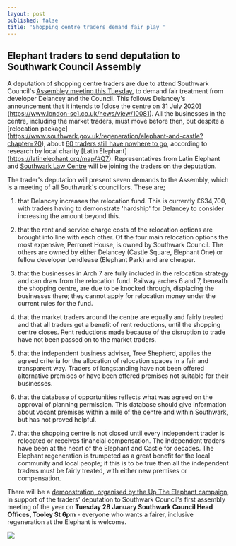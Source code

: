 ```yaml
---
layout: post
published: false
title: 'Shopping centre traders demand fair play '
---
```

## Elephant traders to send deputation to Southwark Council Assembly

A deputation of shopping centre traders are due to attend Southwark Council's [Assembley meeting this Tuesday](http://moderngov.southwark.gov.uk/ieListDocuments.aspx?CId=132&MId=6570&Ver=4), to demand fair treatment from developer Delancey and the Council.  This follows Delancey's announcement that it intends to [close the centre on 31 July 2020] (https://www.london-se1.co.uk/news/view/10081).  All the businesses in the centre, including the market traders, must move before then, but despite a [relocation package] (https://www.southwark.gov.uk/regeneration/elephant-and-castle?chapter=20), about [60 traders still have nowhere to go](https://prose.io/#35percent/35percent.github.io/edit/master/_posts/2020-01-11-elephant-traders-still-homeless.md), according to research by local charity [Latin Elephant] (https://latinelephant.org/map/#Q7).  Representatives from Latin Elephant and [Southwark Law Centre](http://www.southwarklawcentre.org.uk/) will be joining the traders on the deputation.

The trader's deputation will present seven demands to the Assembly, which is a meeting of all Southwark's councillors.  These are;

1.	that Delancey increases the relocation fund.  This is currently £634,700, with traders having to demonstrate 'hardship' for Delancey to consider increasing the amount beyond this.

2.	that the rent and service charge costs of the relocation options are brought into line with each other.  Of the four main relocation options the most expensive, Perronet House, is owned by Southwark Council.
The others are owned by either Delancey (Castle Square, Elephant One) or fellow developer Lendlease  (Elephant Park) and are cheaper.

3.	that the businesses in Arch 7 are fully included in the relocation strategy and can draw from the relocation fund.  Railway arches 6 and 7, beneath the shopping centre, are due to be knocked through, displacing the businesses there; they cannot apply for relocation money under the current rules for the fund.

4.	that the market traders around the centre are equally and fairly treated and that all traders get a benefit of rent reductions, until the shopping centre closes.  Rent reductions made because of the disruption to trade have not been passed on to the market traders.

5.	that the independent business adviser, Tree Shepherd, applies the agreed criteria for the allocation of relocation spaces in a fair and transparent way.  Traders of longstanding have not been offered alternative premises or have been offered premises not suitable for their businesses.

6.	that the database of opportunities reflects what was agreed on the approval of planning permission. This database should give information about vacant premises within a mile of the centre and within Southwark, but has not proved helpful. 

7.	that the shopping centre is not closed until every independent trader is relocated or receives financial compensation.  The independent traders have been at the heart of the Elephant and Castle for decades.  The Elephant regeneration is trumpeted as a great benefit for the local community and local people; if this is to be true then all the independent traders must be fairly treated, with either new premises or compensation.


There will be a [demonstration, organised by the Up The Elephant campaign](https://twitter.com/UpTheElephant_), in support of the traders' deputation to Southwark Council's first assembly meeting of the year on **Tuesday 28 January Southwark Council Head Offices, Tooley St 6pm** - everyone who wants a fairer, inclusive regeneration at the Elephant is welcome.

![](http://35percent.org/img/jan2020protest.jpg)

